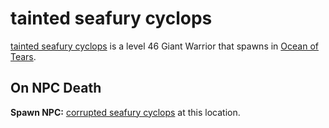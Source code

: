 # tainted seafury cyclops



[tainted seafury cyclops](/npc/69096) is a level 46 Giant Warrior that spawns in [Ocean of Tears](/zone/69).



## On NPC Death

**Spawn NPC:**  [corrupted seafury cyclops](/npc/69142) at this location.



